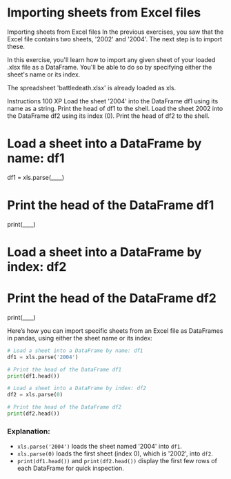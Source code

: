 # Importing sheets from Excel files

Importing sheets from Excel files
In the previous exercises, you saw that the Excel file contains two sheets, '2002' and '2004'. The next step is to import these.

In this exercise, you'll learn how to import any given sheet of your loaded .xlsx file as a DataFrame. You'll be able to do so by specifying either the sheet's name or its index.

The spreadsheet 'battledeath.xlsx' is already loaded as xls.

Instructions
100 XP
Load the sheet '2004' into the DataFrame df1 using its name as a string.
Print the head of df1 to the shell.
Load the sheet 2002 into the DataFrame df2 using its index (0).
Print the head of df2 to the shell.

# Load a sheet into a DataFrame by name: df1
df1 = xls.parse(____)

# Print the head of the DataFrame df1
print(____)

# Load a sheet into a DataFrame by index: df2


# Print the head of the DataFrame df2
print(____)


Here’s how you can import specific sheets from an Excel file as DataFrames in pandas, using either the sheet name or its index:

```python
# Load a sheet into a DataFrame by name: df1
df1 = xls.parse('2004')

# Print the head of the DataFrame df1
print(df1.head())

# Load a sheet into a DataFrame by index: df2
df2 = xls.parse(0)

# Print the head of the DataFrame df2
print(df2.head())
```

### Explanation:
- `xls.parse('2004')` loads the sheet named '2004' into `df1`.
- `xls.parse(0)` loads the first sheet (index 0), which is '2002', into `df2`.
- `print(df1.head())` and `print(df2.head())` display the first few rows of each DataFrame for quick inspection.